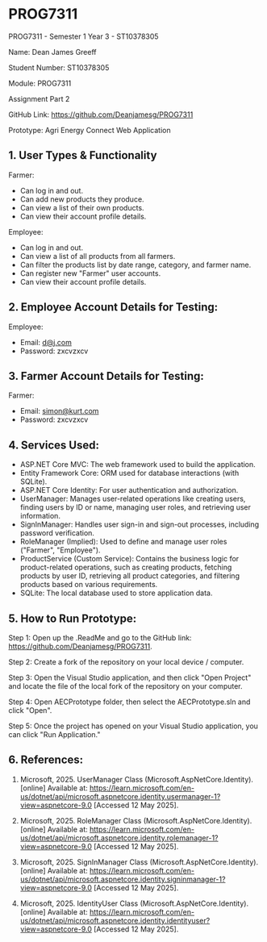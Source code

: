 # PROG7311
PROG7311 - Semester 1 Year 3 - ST10378305

Name: Dean James Greeff

Student Number: ST10378305

Module: PROG7311

Assignment Part 2

GitHub Link: https://github.com/Deanjamesg/PROG7311

Prototype: Agri Energy Connect Web Application

## 1. User Types & Functionality

Farmer:
- Can log in and out.
- Can add new products they produce.
- Can view a list of their own products.
- Can view their account profile details.

Employee:
- Can log in and out.
- Can view a list of all products from all farmers.
- Can filter the products list by date range, category, and farmer name.
- Can register new "Farmer" user accounts.
- Can view their account profile details.

## 2. Employee Account Details for Testing:

Employee:
- Email: d@j.com
- Password: zxcvzxcv

## 3. Farmer Account Details for Testing:

Farmer:
- Email: simon@kurt.com
- Password: zxcvzxcv

## 4. Services Used: 

- ASP.NET Core MVC: The web framework used to build the application.
- Entity Framework Core: ORM used for database interactions (with SQLite).
- ASP.NET Core Identity: For user authentication and authorization. 
- UserManager<User>: Manages user-related operations like creating users, finding users by ID or name, managing user roles, and retrieving user information.
- SignInManager<User>: Handles user sign-in and sign-out processes, including password verification.
- RoleManager<IdentityRole> (Implied): Used to define and manage user roles ("Farmer", "Employee").
- ProductService (Custom Service): Contains the business logic for product-related operations, such as creating products, fetching products by user ID, retrieving all product categories, and filtering products based on various requirements.
- SQLite: The local database used to store application data.

## 5. How to Run Prototype:

Step 1: Open up the .ReadMe and go to the GitHub link: https://github.com/Deanjamesg/PROG7311.

Step 2: Create a fork of the repository on your local device / computer.

Step 3: Open the Visual Studio application, and then click "Open Project" and locate the file of the local fork of the repository on your computer.

Step 4: Open AECPrototype folder, then select the AECPrototype.sln and click "Open".

Step 5: Once the project has opened on your Visual Studio application, you can click "Run Application."

## 6. References:

1. Microsoft, 2025. UserManager<TUser> Class (Microsoft.AspNetCore.Identity). [online] Available at: https://learn.microsoft.com/en-us/dotnet/api/microsoft.aspnetcore.identity.usermanager-1?view=aspnetcore-9.0 [Accessed 12 May 2025].

2. Microsoft, 2025. RoleManager<TRole> Class (Microsoft.AspNetCore.Identity). [online] Available at: https://learn.microsoft.com/en-us/dotnet/api/microsoft.aspnetcore.identity.rolemanager-1?view=aspnetcore-9.0 [Accessed 12 May 2025].

3. Microsoft, 2025. SignInManager<TUser> Class (Microsoft.AspNetCore.Identity). [online] Available at: https://learn.microsoft.com/en-us/dotnet/api/microsoft.aspnetcore.identity.signinmanager-1?view=aspnetcore-9.0 [Accessed 12 May 2025].

4. Microsoft, 2025. IdentityUser Class (Microsoft.AspNetCore.Identity). [online] Available at: https://learn.microsoft.com/en-us/dotnet/api/microsoft.aspnetcore.identity.identityuser?view=aspnetcore-9.0 [Accessed 12 May 2025].
